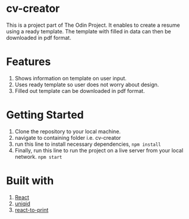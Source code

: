 # cv-creator

This is a project part of The Odin Project.
It enables to create a resume using a ready template. The template with filled in data can then be downloaded in pdf format.

# Features

1. Shows information on template on user input.
2. Uses ready template so user does not worry about design.
3. Filled out template can be downloaded in pdf format.

# Getting Started

1. Clone the repository to your local machine.
2. navigate to containing folder i.e. cv-creator
3. run this line to install necessary dependencies,
   `npm install`
4. Finally, run this line to run the project on a live server from your local network.
   `npm start`

# Built with

1. [React](https://react.dev/)
2. [uniqid](https://www.npmjs.com/package/uniqid)
3. [react-to-print](https://www.npmjs.com/package/react-to-print)

